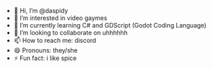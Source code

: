 - 👋 Hi, I’m @daspidy
- 👀 I’m interested in video gaymes
- 🌱 I’m currently learning C# and GDScript (Godot Coding Language)
- 💞️ I’m looking to collaborate on uhhhhhh
- 📫 How to reach me: discord
- 😄 Pronouns: they/she
- ⚡ Fun fact: i like spice
<!---
daspidy/daspidy is a ✨ special ✨ repository because its `README.md` (this file) appears on your GitHub profile.
You can click the Preview link to take a look at your changes.
--->
